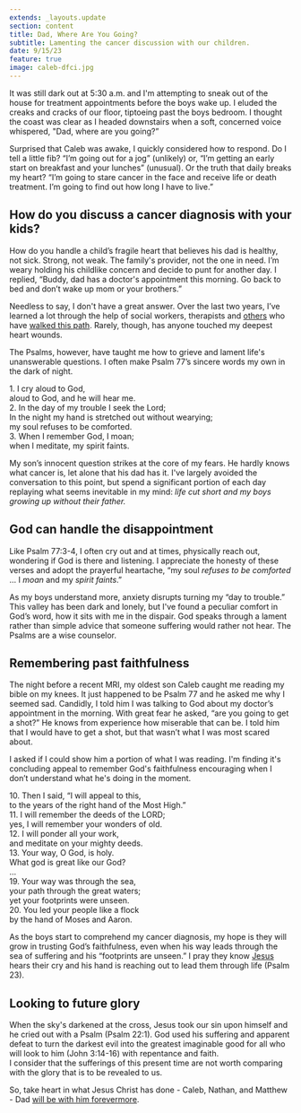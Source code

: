 ```yaml
---
extends: _layouts.update
section: content
title: Dad, Where Are You Going?
subtitle: Lamenting the cancer discussion with our children.
date: 9/15/23
feature: true
image: caleb-dfci.jpg
---
```


It was still dark out at 5:30 a.m. and I'm attempting to sneak out of the house for treatment appointments before the boys wake up. I eluded the creaks and cracks of our floor, tiptoeing past the boys bedroom. I thought the coast was clear as I headed downstairs when a soft, concerned voice whispered, "Dad, where are you going?”

Surprised that Caleb was awake, I quickly considered how to respond. Do I tell a little fib? “I’m going out for a jog” (unlikely) or, “I’m getting an early start on breakfast and your lunches” (unusual). Or the truth that daily breaks my heart? “I’m going to stare cancer in the face and receive life or death treatment. I’m going to find out how long I have to live.”

<h2>How do you discuss a cancer diagnosis with your kids?</h2>

How do you handle a child’s fragile heart that believes his dad is healthy, not sick. Strong, not weak. The family's provider, not the one in need. I’m weary holding his childlike concern and decide to punt for another day. I replied, “Buddy, dad has a doctor's appointment this morning. Go back to bed and don’t wake up mom or your brothers.”

Needless to say, I don't have a great answer. Over the last two years, I’ve learned a lot through the help of social workers, therapists and <a href="https://www.christianitytoday.com/ct/podcasts/adopting-hope/adoption-podcast-brian-amy-shaw.html/" class="text-yellow-500">others</a> who have <a href="https://www.theringer.com/2022/3/3/22956353/fatherhood-cancer-jonathan-tjarks" class="text-yellow-500">walked this path</a>. Rarely, though, has anyone touched my deepest heart wounds.

The Psalms, however, have taught me how to grieve and lament life's unanswerable questions. I often make Psalm 77’s sincere words my own in the dark of night.

<x-blockquote class="font-mono" cite="https://www.esv.org/Psalm+77:1-3/" caption="Psalm 77:1-3">
    <div>
        <div><span class="text-sm font-semibold">1.</span> I cry aloud to God,</div>
        <div class="ml-6">aloud to God, and he will hear me.</div>
        <div><span class="text-sm font-semibold">2.</span> In the day of my trouble I seek the Lord;
        <div class="ml-6">In the night my hand is stretched out without wearying;</div>
        <div class="ml-6">my soul refuses to be comforted.</div>
        <div><span class="text-sm font-semibold">3.</span> When I remember God, I moan;</div>
        <div class="ml-6">when I meditate, my spirit faints.</div>
    </div>
</x-blockquote>

My son’s innocent question strikes at the core of my fears. He hardly knows what cancer is, let alone that his dad has it. I've largely avoided the conversation to this point, but spend a significant portion of each day replaying what seems inevitable in my mind: <i>life cut short and my boys growing up without their father.</i>

<h2>God can handle the disappointment</h2>

Like Psalm 77:3-4, I often cry out and at times, physically reach out, wondering if God is there and listening. I appreciate the honesty of these verses and adopt the prayerful heartache, “my  soul <i>refuses to be comforted</i> … I <i>moan</i> and my <i>spirit faints</i>.”

As my boys understand more, anxiety disrupts turning my “day to trouble.” This valley has been dark and lonely, but I've found a peculiar comfort in God’s word, how it sits with me in the dispair. God speaks through a lament rather than simple advice that someone suffering would rather not hear. The Psalms are a wise counselor.

<h2>Remembering past faithfulness</h2>
The night before a recent MRI, my oldest son Caleb caught me reading my bible on my knees. It just happened to be Psalm 77 and he asked me why I seemed sad. Candidly, I told him I was talking to God about my doctor’s appointment in the morning. With great fear he asked, “are you going to get a shot?” He knows from experience how miserable that can be. I told him that I would have to get a shot, but that wasn’t what I was most scared about.

I asked if I could show him a portion of what I was reading. I'm finding it's concluding appeal to remember God's faithfulness encouraging when I don’t understand what he's doing in the moment.

<x-blockquote class="font-mono" cite="https://www.esv.org/Psalm+77:10-20/" caption="Psalm 77:10-20">
    <div>
        <div><span class="text-sm font-semibold">10.</span> Then I said, “I will appeal to this,</div>
            <div class="ml-6">to the years of the right hand of the Most High.”</div>
        <div><span class="text-sm font-semibold">11.</span>  I will remember the deeds of the LORD;</div>
            <div class="ml-6">yes, I will remember your wonders of old.</div>
        <div><span class="text-sm font-semibold">12.</span>  I will ponder all your work,</div>
            <div class="ml-6">and meditate on your mighty deeds.</div>
        <div><span class="text-sm font-semibold">13.</span>  Your way, O God, is holy.</div>
            <div class="ml-6">What god is great like our God?</div>
       <div> …</div>
        <div><span class="text-sm font-semibold">19.</span>  Your way was through the sea,</div>
            <div class="ml-6">your path through the great waters;</div>
            <div class="ml-6">yet your footprints were unseen.</div>
        <div><span class="text-sm font-semibold">20.</span>  You led your people like a flock</div>
            <div class="ml-6">by the hand of Moses and Aaron.</div>
    </div>
</x-blockquote>

As the boys start to comprehend my cancer diagnosis, my hope is they will grow in trusting God’s faithfulness,  even when his way leads through the sea of suffering and his “footprints are unseen.” I pray they know <a href="https://youtu.be/Lq1kJLN-izE?si=3tnTPOA8oHSFbQ2M" class="text-yellow-500">Jesus</a> hears their cry and his hand is reaching out to lead them through life (Psalm 23).

<h2>Looking to future glory</h2>
When the sky's darkened at the cross, Jesus took our sin upon himself and he cried out with a Psalm (Psalm 22:1). God used his suffering and apparent defeat to turn the darkest evil into the greatest imaginable good for all who will look to him (John 3:14-16) with repentance and faith.

<x-blockquote class="font-mono" cite="https://www.esv.org/Psalm+Romans+8:18/" caption="Romans 8:18">
    <div>I consider that the sufferings of this present time are not worth comparing with the glory that is to be revealed to us.</div>
</x-blockquote>

So, take heart in what Jesus Christ has done - Caleb, Nathan, and Matthew - Dad <a href="https://youtu.be/roQovDZeAWE?si=nm3R3enF1LbpIDaZ" class="text-yellow-500">will be with him forevermore</a>.
